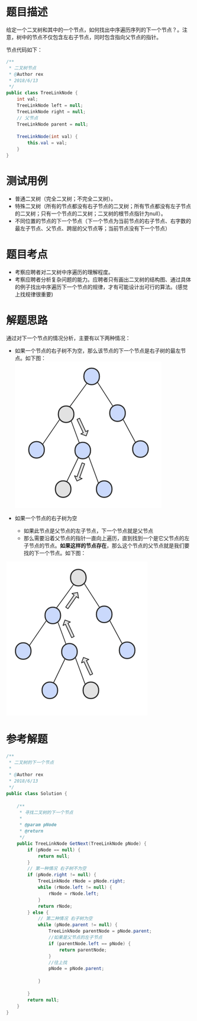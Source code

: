 # 题目描述
给定一个二叉树和其中的一个节点，如何找出中序遍历序列的下一个节点？。注意，树中的节点不仅包含左右子节点，同时包含指向父节点的指针。

节点代码如下：
```java
/**
 * 二叉树节点
 * @Author rex
 * 2018/6/13
 */
public class TreeLinkNode {
    int val;
    TreeLinkNode left = null;
    TreeLinkNode right = null;
    // 父节点
    TreeLinkNode parent = null;

    TreeLinkNode(int val) {
        this.val = val;
    }
}
```
# 测试用例
* 普通二叉树（完全二叉树；不完全二叉树）。
* 特殊二叉树（所有的节点都没有右子节点的二叉树；所有节点都没有左子节点的二叉树；只有一个节点的二叉树；二叉树的根节点指针为null）。
* 不同位置的节点的下一个节点（下一个节点为当前节点的右子节点、右字数的最左子节点、父节点、跨层的父节点等；当前节点没有下一个节点）

# 题目考点
* 考察应聘者对二叉树中序遍历的理解程度。
* 考察应聘者分析复杂问题的能力。应聘者只有画出二叉树的结构图、通过具体的例子找出中序遍历下一个节点的规律，才有可能设计出可行的算法。(感觉上找规律很重要)

# 解题思路
通过对下一个节点的情况分析，主要有以下两种情况：
* 如果一个节点的右子树不为空，那么该节点的下一个节点是右子树的最左节点。如下图：
![demo1](../images/offer8-1.png)

* 如果一个节点的右子树为空
	*  如果此节点是父节点的左子节点，下一个节点就是父节点 
	* 那么需要沿着父节点的指针一直向上遍历，直到找到一个是它父节点的左子节点的节点。**如果这样的节点存在**，那么这个节点的父节点就是我们要找的下一个节点。如下图：


![demo1](../images/offer8-2.png)


# 参考解题
```java
/**
 * 二叉树的下一个节点
 *
 * @Author rex
 * 2018/6/13
 */
public class Solution {

    /**
     * 寻找二叉树的下一个节点
     *
     * @param pNode
     * @return
     */
    public TreeLinkNode GetNext(TreeLinkNode pNode) {
        if (pNode == null) {
            return null;
        }
        // 第一种情况 右子树不为空
        if (pNode.right != null) {
            TreeLinkNode rNode = pNode.right;
            while (rNode.left != null) {
                rNode = rNode.left;
            }
            return rNode;
        } else {
            // 第二种情况 右子树为空
            while (pNode.parent != null) {
                TreeLinkNode parentNode = pNode.parent;
				//如果是父节点的左子节点
                if (parentNode.left == pNode) {
                    return parentNode;
                }
				//往上找
                pNode = pNode.parent;

            }

        }
        return null;
    }
}
```
